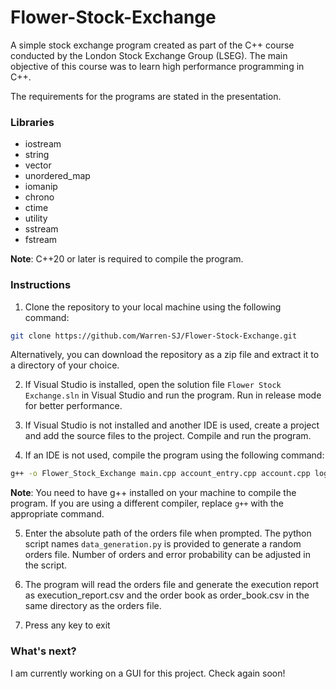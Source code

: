 # Flower-Stock-Exchange
A simple stock exchange program created as part of the C++ course conducted by the London Stock Exchange Group (LSEG). The main objective of this course was to learn high performance programming in C++.

The requirements for the programs are stated in the presentation.

### Libraries

- iostream
- string
- vector
- unordered_map
- iomanip
- chrono
- ctime
- utility
- sstream
- fstream

**Note**: C++20 or later is required to compile the program.

### Instructions

1. Clone the repository to your local machine using the following command:
```bash
git clone https://github.com/Warren-SJ/Flower-Stock-Exchange.git
```
Alternatively, you can download the repository as a zip file and extract it to a directory of your choice.

2. If Visual Studio is installed, open the solution file `Flower Stock Exchange.sln` in Visual Studio and run the program. Run in release mode for better performance.

3. If Visual Studio is not installed and another IDE is used, create a project and add the source files to the project. Compile and run the program.

4. If an IDE is not used, compile the program using the following command:
```bash
g++ -o Flower_Stock_Exchange main.cpp account_entry.cpp account.cpp logic.cpp order_book.cpp orders.cpp
```
**Note**: You need to have g++ installed on your machine to compile the program. If you are using a different compiler, replace `g++` with the appropriate command.

5. Enter the absolute path of the orders file when prompted. The python script names `data_generation.py` is provided to generate a random orders file. Number of orders and error probability can be adjusted in the script.

6. The program will read the orders file and generate the execution report as execution_report.csv and the order book as order_book.csv in the same directory as the orders file.

7. Press any key to exit

### What's next?

I am currently working on a GUI for this project. Check again soon!